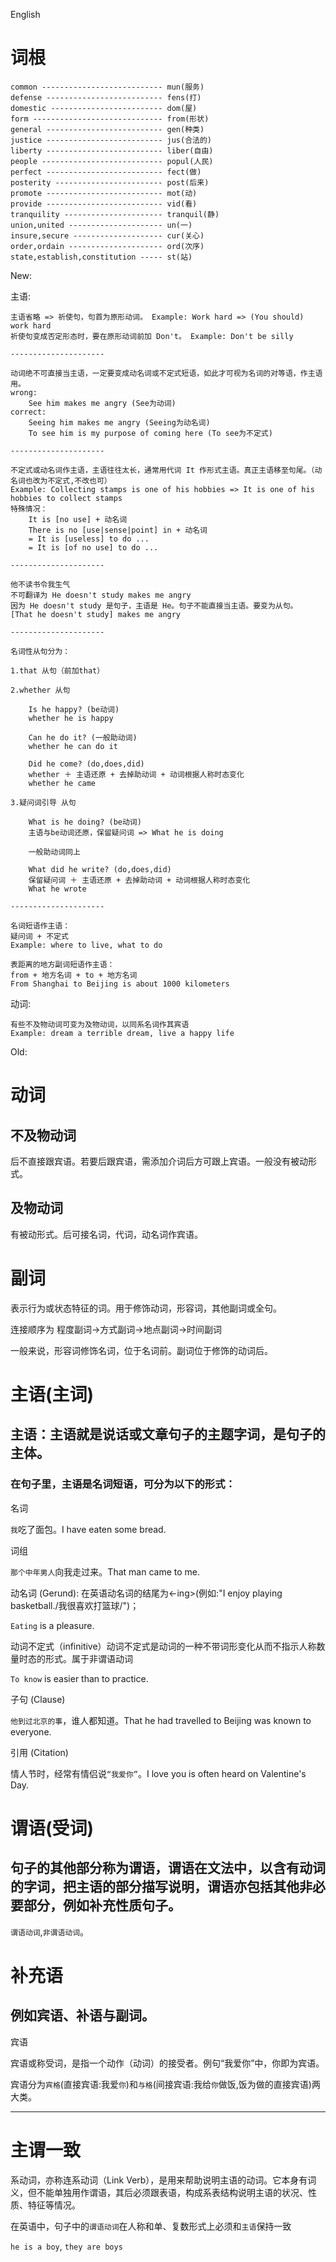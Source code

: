 English

# 词根

```
common --------------------------- mun(服务)
defense -------------------------- fens(打)
domestic ------------------------- dom(屋)
form ----------------------------- from(形状)
general -------------------------- gen(种类)
justice -------------------------- jus(合法的)
liberty -------------------------- liber(自由)
people --------------------------- popul(人民)
perfect -------------------------- fect(做)
posterity ------------------------ post(后来)
promote -------------------------- mot(动)
provide -------------------------- vid(看)
tranquility ---------------------- tranquil(静)
union,united --------------------- un(一)
insure,secure -------------------- cur(关心)
order,ordain --------------------- ord(次序)
state,establish,constitution ----- st(站)
```

New:

主语:

```
主语省略 => 祈使句，句首为原形动词。 Example: Work hard => (You should) work hard
祈使句变成否定形态时，要在原形动词前加 Don't。 Example: Don't be silly

---------------------

动词绝不可直接当主语，一定要变成动名词或不定式短语，如此才可视为名词的对等语，作主语用。
wrong: 
    See him makes me angry (See为动词)
correct: 
    Seeing him makes me angry (Seeing为动名词)
    To see him is my purpose of coming here (To see为不定式)

---------------------

不定式或动名词作主语，主语往往太长，通常用代词 It 作形式主语。真正主语移至句尾。（动名词也改为不定式,不改也可）
Example: Collecting stamps is one of his hobbies => It is one of his hobbies to collect stamps
特殊情况：
    It is [no use] + 动名词
    There is no [use|sense|point] in + 动名词
    = It is [useless] to do ...
    = It is [of no use] to do ...
    
---------------------

他不读书令我生气
不可翻译为 He doesn't study makes me angry
因为 He doesn't study 是句子，主语是 He。句子不能直接当主语。要变为从句。
[That he doesn't study] makes me angry

---------------------

名词性从句分为：

1.that 从句（前加that）

2.whether 从句

    Is he happy? (be动词)
    whether he is happy
    
    Can he do it? (一般助动词)
    whether he can do it
    
    Did he come? (do,does,did)
    whether ＋ 主语还原 + 去掉助动词 + 动词根据人称时态变化
    whether he came
    
3.疑问词引导 从句
    
    What is he doing? (be动词)
    主语与be动词还原，保留疑问词 => What he is doing
    
    一般助动词同上
    
    What did he write? (do,does,did)
    保留疑问词 ＋ 主语还原 + 去掉助动词 + 动词根据人称时态变化
    What he wrote
    
---------------------
    
名词短语作主语：
疑问词 + 不定式
Example: where to live, what to do

表距离的地方副词短语作主语：
from + 地方名词 + to + 地方名词
From Shanghai to Beijing is about 1000 kilometers
```

动词:

```
有些不及物动词可变为及物动词，以同系名词作其宾语
Example: dream a terrible dream, live a happy life
```

Old:

# 动词

## 不及物动词

后不直接跟宾语。若要后跟宾语，需添加介词后方可跟上宾语。一般没有被动形式。

## 及物动词

有被动形式。后可接名词，代词，动名词作宾语。

# 副词

表示行为或状态特征的词。用于修饰动词，形容词，其他副词或全句。

连接顺序为 程度副词->方式副词->地点副词->时间副词

一般来说，形容词修饰名词，位于名词前。副词位于修饰的动词后。

# 主语(主词)

## 主语：主语就是说话或文章句子的主题字词，是句子的主体。

### 在句子里，主语是名词短语，可分为以下的形式：

名词

`我`吃了面包。I have eaten some bread.

词组

`那个中年男人`向我走过来。That man came to me.

动名词 (Gerund): 在英语动名词的结尾为<-ing>(例如:"I enjoy playing basketball./我很喜欢打篮球/")；

`Eating` is a pleasure.

动词不定式（infinitive）动词不定式是动词的一种不带词形变化从而不指示人称数量时态的形式。属于非谓语动词 

`To know` is easier than to practice.

子句 (Clause)

`他到过北京的事`，谁人都知道。That he had travelled to Beijing was known to everyone.

引用 (Citation)

情人节时，经常有情侣说`“我爱你”`。I love you is often heard on Valentine's Day.

# 谓语(受词)

## 句子的其他部分称为谓语，谓语在文法中，以含有动词的字词，把主语的部分描写说明，谓语亦包括其他非必要部分，例如补充性质句子。

`谓语动词`,`非谓语动词`。

# 补充语

## 例如宾语、补语与副词。

宾语

宾语或称受词，是指一个动作（动词）的接受者。例句“我爱你”中，你即为宾语。

宾语分为`宾格`(直接宾语:我爱`你`)和`与格`(间接宾语:我给`你`做饭,饭为做的直接宾语)两大类。

---

# 主谓一致

系动词，亦称连系动词（Link Verb），是用来帮助说明主语的动词。它本身有词义，但不能单独用作谓语，其后必须跟表语，构成系表结构说明主语的状况、性质、特征等情况。

在英语中，句子中的`谓语动词`在人称和单、复数形式上必须和`主语`保持一致

`he is a boy`, `they are boys`
